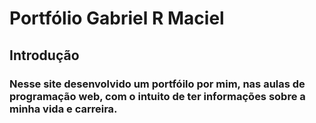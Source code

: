 # Portfólio Gabriel R Maciel
## Introdução
### Nesse site desenvolvido um portfóilo por mim, nas aulas de programação web, com o intuito de ter informações sobre a minha vida e carreira.
